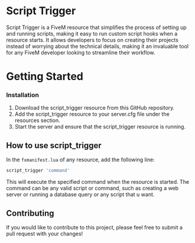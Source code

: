 # Script Trigger

Script Trigger is a FiveM resource that simplifies the process of setting up and running scripts, making it easy to run custom script hooks when a resource starts. It allows developers to focus on creating their projects instead of worrying about the technical details, making it an invaluable tool for any FiveM developer looking to streamline their workflow.

# Getting Started
### Installation
1. Download the script_trigger resource from this GitHub repository.
2. Add the script_trigger resource to your server.cfg file under the resources section.
3. Start the server and ensure that the script_trigger resource is running.

## How to use script_trigger
In the `fxmanifest.lua` of any resource, add the following line: 
```lua 
script_trigger 'command' 
``` 
This will execute the specified command when the resource is started. The command can be any valid script or command, such as creating a web server or running a database query or any script that u want. 

 ## Contributing 
If you would like to contribute to this project, please feel free to submit a pull request with your changes!